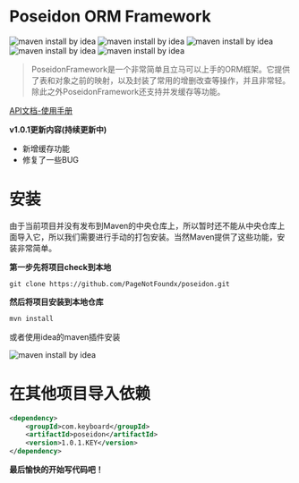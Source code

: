 # Poseidon ORM Framework

![maven install by idea](https://github.com/PageNotFoundx/poseidon/blob/master/resource/jababaifenbai.svg)
![maven install by idea](https://github.com/PageNotFoundx/poseidon/blob/master/resource/packageist.svg)
![maven install by idea](https://github.com/PageNotFoundx/poseidon/blob/master/resource/build.svg)
![maven install by idea](https://github.com/PageNotFoundx/poseidon/blob/master/resource/download.svg)
![maven install by idea](https://github.com/PageNotFoundx/poseidon/blob/master/resource/version.svg)


> PoseidonFramework是一个非常简单且立马可以上手的ORM框架。它提供了表和对象之前的映射，以及封装了常用的增删改查等操作，并且非常轻。除此之外PoseidonFramework还支持并发缓存等功能。

[API文档-使用手册](https://github.com/PageNotFoundx/poseidon/blob/master/api/v1.0/v1.0.1/README.md)

**v1.0.1更新内容(持续更新中)**

- 新增缓存功能
- 修复了一些BUG

# 安装

由于当前项目并没有发布到Maven的中央仓库上，所以暂时还不能从中央仓库上面导入它，所以我们需要进行手动的打包安装。当然Maven提供了这些功能，安装非常简单。

**第一步先将项目check到本地**

```
git clone https://github.com/PageNotFoundx/poseidon.git
```

**然后将项目安装到本地仓库**

```java
mvn install
```

或者使用idea的maven插件安装

![maven install by idea](https://github.com/PageNotFoundx/poseidon/blob/master/resource/mavenisntall.png)

# 在其他项目导入依赖

```xml
<dependency>
    <groupId>com.keyboard</groupId>
    <artifactId>poseidon</artifactId>
    <version>1.0.1.KEY</version>
</dependency>
```

**最后愉快的开始写代码吧！**
